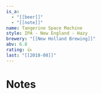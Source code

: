 ```yaml
---
is_a:
  - "[[beer]]"
  - "[[note]]"
name: Tangerine Space Machine
style: IPA - New England - Hazy
brewery: "[[New Holland Brewing]]"
abv: 6.8
rating: 👍
last: "[[2018-08]]"
---
```

# Notes


